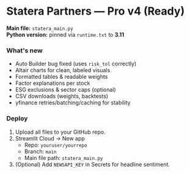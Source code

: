 # Statera Partners — Pro v4 (Ready)

**Main file:** `statera_main.py`  
**Python version:** pinned via `runtime.txt` to **3.11**

### What's new
- Auto Builder bug fixed (uses `risk_tol` correctly)
- Altair charts for clean, labeled visuals
- Formatted tables & readable weights
- Factor explanations per stock
- ESG exclusions & sector caps (optional)
- CSV downloads (weights, backtests)
- yfinance retries/batching/caching for stability

### Deploy
1) Upload all files to your GitHub repo.
2) Streamlit Cloud → New app  
   - Repo: `youruser/yourrepo`
   - Branch: `main`
   - Main file path: `statera_main.py`
3) (Optional) Add `NEWSAPI_KEY` in Secrets for headline sentiment.
